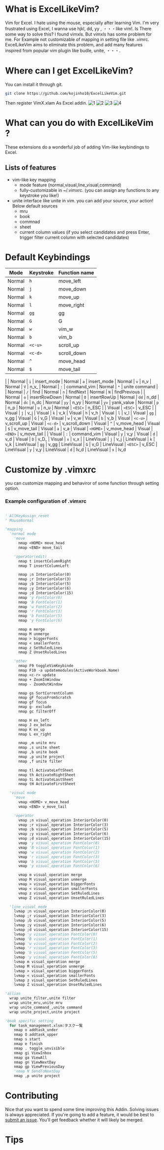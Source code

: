 # What is ExcelLikeVim?

Vim for Excel. I hate using the mouse, especially after learning Vim. I'm very frustrated using Excel, I wanna use hjkl, dd, yy ,  ・・・like vim!. Is There some way to solve this? I found vimxls. But vimxls has some problem for me. For Example not customizable of mapping in setting file like .vimrc. ExcelLikeVim aims to eliminate this problem, and add many features inspired from popular vim plugin like budle, unite, ・・・.

# Where can I get ExcelLikeVim?
You can install it through git.
```bash
git clone https://github.com/kojinho10/ExcelLikeVim.git
```
Then register VimX.xlam As Excel addin.
![1](./doc/img/install1.png)
![2](./doc/img/install2.png)
![3](./doc/img/install3.png)
![4](./doc/img/install4.png)

# What can you do with ExcelLikeVim ?
These extensions do a wonderful job of adding Vim-like keybindings to Excel.

## Lists of features
* vim-like key mapping
  * mode feature (normal,visual,line_visual,command)
  * fully-customizable in ~/.vimxrc. (you can assign any functions to any keystroke you like!)
* unite interface like unite in vim. you can add your source, your action! Below default sources
  * mru
  * book
  * commnad
  * sheet
  * current column values (if you select candidates and press Enter, trigger filter current column with selected candidates)

# Default Keybindings
| Mode       | Keystroke | Function name                   |
| ---------- | :-------  | :------------------------------ |
| Normal     | `h`       | move_left
| Normal     | `j`         | move_down
| Normal     | `k`         | move_up
| Normal     | `l`         | move_right
| Normal     | `gg`        | gg
| Normal     | `G`         | G
| Normal     | `w`         | vim_w
| Normal     | `b`         | vim_b
| Normal     | `<c-u>`     | scroll_up
| Normal     | `<c-d>`     | scroll_down
| Normal     | `^`         | move_head
| Normal     | `$`         | move_tail
|
| Normal     | `i`         | insert_mode
| Normal     | `a`         | insert_mode
| Normal     | `v`         | n_v
| Normal     | `V`         | n_v_
| Normal     | `:`         | command_vim
| Normal     | `*`         | unite command
|
| Normal     | `/`         | find
| Normal     | `n`         | findNext
| Normal     | `N`         | findPrevious
|
| Normal     | `o`         | insertRowDown
| Normal     | `O`         | insertRowUp
| Normal     | `dd`        | n_dd
| Normal     | `dc`        | n_dc
| Normal     | `yy`        | n_yy
| Normal     | `yv`        | yank_value
| Normal     | `p`         | n_p
| Normal     | `u`         | n_u
| Normal     | `<ESC>`     | n_ESC
|
| Visual     | `<ESC>`     | v_ESC
|
| Visual     | `j`         | v_j
| Visual     | `k`         | v_k
| Visual     | `h`         | v_h
| Visual     | `l`         | v_l
| Visual     | `gg`        | v_gg
| Visual     | `G`         | v_G
| Visual     | `w`         | v_w
| Visual     | `b`         | v_b
| Visual     | `<c-u>`     | v_scroll_up
| Visual     | `<c-d>`     | v_scroll_down
| Visual     | `^`         | v_move_head
| Visual     | `$`         | v_move_tail
| Visual     | `a`         | v_a
| Visual     | `<HOME>`    | v_move_head
| Visual     | `<END>`     | v_move_tail
|
| Visual     | `:`         | command_vim
| Visual     | `y`         | v_y
| Visual     | `d`         | v_d
| Visual     | `D`         | v_D_
| Visual     | `x`         | v_x
|
| LineVisual | `j`         | v_j
| LineVisual | `k`         | v_k
| LineVisual | `gg`        | v_gg
| LineVisual | `G`         | v_G
| LineVisual | `<ESC>`     | v_ESC
| LineVisual | `y`         | v_y
| LineVisual | `d`         | lv_d
| LineVisual | `x`         | lv_d


# Customize by .vimxrc
you can customize mapping and behaviror of some function through setting option.
### Example configuration of .vimxrc
```vb

' AllKeyAssign_reset
' MouseNormal

'mapping
  'normal mode
    'move
      nmap <HOME> move_head
      nmap <END> move_tail

    'operator(edit)
      nmap t insertColumnRight
      nmap T insertColumnLeft

      nmap ;n InteriorColor(0)
      nmap ;r InteriorColor(3)
      nmap ;b InteriorColor(5)
      nmap ;y InteriorColor(6)
      nmap ;d InteriorColor(15)
      nmap 'y FontColor(0)
      nmap 'B FontColor(1)
      nmap 'w FontColor(2)
      nmap 'r FontColor(3)
      nmap 'b FontColor(5)
      nmap 'y FontColor(6)

      nmap m merge
      nmap M unmerge
      nmap > biggerFonts
      nmap < smallerFonts
      nmap z SetRuledLines
      nmap Z UnsetRuledLines

    'other
      nmap F9 toggleVimKeybinde
      nmap F10 -a updatemodules(ActiveWorkbook.Name)
      nmap <c-r> update
      nmap + ZoomInWindow
      nmap - ZoomOutWindow

      nmap gs SortCurrentColumn
      nmap gF focusFromScratch
      nmap gf focus
      nmap g- exclude
      nmap gc filterOff

      nmap H ex_left
      nmap J ex_below
      nmap K ex_up
      nmap L ex_right

      nmap ,m unite mru
      nmap ,s unite sheet
      nmap ,b unite book
      nmap ,p unite project
      nmap ,f unite filter

      nmap tl ActivateLeftSheet
      nmap th ActivateRightSheet
      nmap tL ActivateLastSheet
      nmap tH ActivateFirstSheet

  'visual mode
    'move
      vmap <HOME> v_move_head
      vmap <END> v_move_tail

    'operator
      vmap ;n visual_operation InteriorColor(0)
      vmap ;r visual_operation InteriorColor(3)
      vmap ;b visual_operation InteriorColor(5)
      vmap ;y visual_operation InteriorColor(6)
      vmap ;d visual_operation InteriorColor(15)
      vmap 'y visual_operation FontColor(0)
      vmap 'B visual_operation FontColor(1)
      vmap 'w visual_operation FontColor(2)
      vmap 'r visual_operation FontColor(3)
      vmap 'b visual_operation FontColor(5)
      vmap 'y visual_operation FontColor(6)

      vmap m visual_operation merge
      vmap M visual_operation unmerge
      vmap > visual_operation biggerFonts
      vmap < visual_operation smallerFonts
      vmap z visual_operation SetRuledLines
      vmap Z visual_operation UnsetRuledLines

  'line_visual mode
    lvmap ;n visual_operation InteriorColor(0)
    lvmap ;r visual_operation InteriorColor(3)
    lvmap ;b visual_operation InteriorColor(5)
    lvmap ;y visual_operation InteriorColor(6)
    lvmap ;d visual_operation InteriorColor(15)
    lvmap 'y visual_operation FontColor(0)
    lvmap 'B visual_operation FontColor(1)
    lvmap 'w visual_operation FontColor(2)
    lvmap 'r visual_operation FontColor(3)
    lvmap 'b visual_operation FontColor(5)
    lvmap 'y visual_operation FontColor(6)
    lvmap m visual_operation merge
    lvmap M visual_operation unmerge
    lvmap > visual_operation biggerFonts
    lvmap < visual_operation smallerFonts
    lvmap z visual_operation SetRuledLines
    lvmap Z visual_operation UnsetRuledLines

'ailias
  wrap unite_filter,unite filter
  wrap unite_mru,unite mru
  wrap unite_command_,unite command
  wrap unite_project,unite project

'book specific setting
  for task_management.xlsm:タスク一覧
    nmap o addtask_under
    nmap O addtask_upper
    nmap s start
    nmap e finish
    nmap . toggle_unvisible
    nmap gi ViewInbox
    nmap ga ViewAll
    nmap gn ViewNextDay
    nmap gp ViewPreviousDay
    'nmap N SendToNextDay
    nmap ,p unite project

```

# Contributing
Nice that you want to spend some time improving this Addin.
Solving issues is always appreciated. If you're going to add a feature,
it would be best to [submit an issue](https://github.com/kojinho10/ExcelLikeVim/issues).
You'll get feedback whether it will likely be merged.

# Tips
